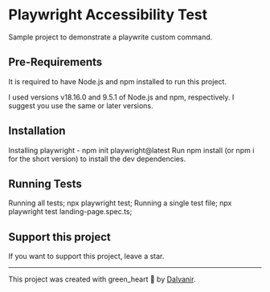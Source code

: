 # Playwright Accessibility Test

Sample project to demonstrate a playwrite custom command.

## Pre-Requirements
It is required to have Node.js and npm installed to run this project.

I used versions v18.16.0 and 9.5.1 of Node.js and npm, respectively. I suggest you use the same or later versions.

## Installation
Installing playwright - npm init playwright@latest
Run npm install (or npm i for the short version) to install the dev dependencies.

## Running Tests
Running all tests;
npx playwright test;
Running a single test file;
npx playwright test landing-page.spec.ts;

## Support this project
If you want to support this project, leave a star.

___

This project was created with green_heart 💚 by [Dalvanir](https://www.linkedin.com/in/dalvanir-vieira-da-silva-7715a5191/).

